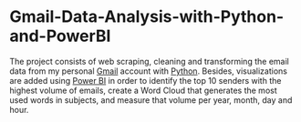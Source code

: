 # Gmail-Data-Analysis-with-Python-and-PowerBI
The project consists of web scraping, cleaning and transforming the email data from my personal [Gmail](https://mail.google.com) account with [Python](https://www.python.org/). Besides, visualizations are added using [Power BI](https://lnkd.in/ewuiReWm) in order to identify the top 10 senders with the highest volume of emails, create a Word Cloud that generates the most used words in subjects, and measure that volume per year, month, day and hour.

